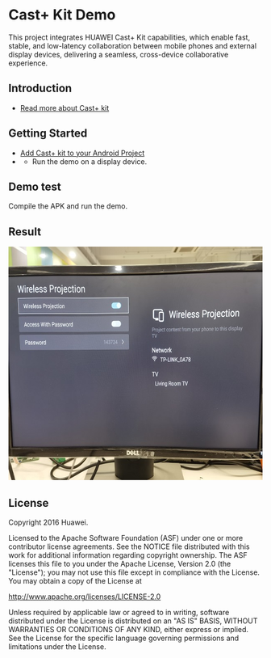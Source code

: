 Cast+ Kit Demo
==============================

This project integrates HUAWEI Cast+ Kit capabilities, which enable fast, stable, and low-latency collaboration between mobile 
phones and external display devices, delivering a seamless, cross-device collaborative experience.

Introduction
------------

- [Read more about Cast+ kit](https://developer.huawei.com/consumer/cn/doc/development/connectivity-Guides/castpluskit-introduction)

Getting Started
---------------

- [Add Cast+ kit to your Android Project](https://developer.huawei.com/consumer/cn/doc/development/connectivity-Guides/castpluskit-guide)
- - Run the demo on a display device.

Demo test
---------------------

Compile the APK and run the demo.

Result
-----------
<img src="app/src/cast.jpg" height="462" width="616"/>




License
-------

Copyright 2016 Huawei.

Licensed to the Apache Software Foundation (ASF) under one or more contributor
license agreements.  See the NOTICE file distributed with this work for
additional information regarding copyright ownership.  The ASF licenses this
file to you under the Apache License, Version 2.0 (the "License"); you may not
use this file except in compliance with the License.  You may obtain a copy of
the License at

  http://www.apache.org/licenses/LICENSE-2.0

Unless required by applicable law or agreed to in writing, software
distributed under the License is distributed on an "AS IS" BASIS, WITHOUT
WARRANTIES OR CONDITIONS OF ANY KIND, either express or implied.  See the
License for the specific language governing permissions and limitations under
the License.
